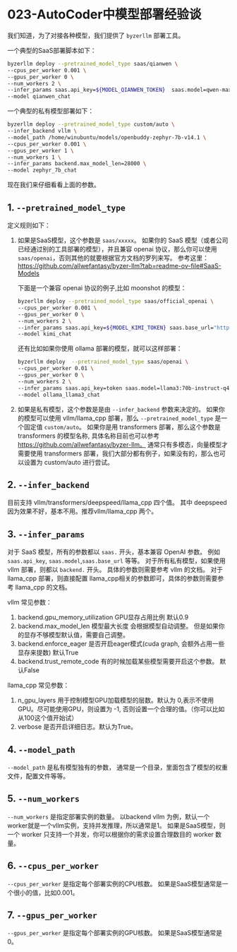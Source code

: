 # 023-AutoCoder中模型部署经验谈

我们知道，为了对接各种模型，我们提供了 `byzerllm` 部署工具。

一个典型的SaaS部署脚本如下：

```bash
byzerllm deploy --pretrained_model_type saas/qianwen \
--cpus_per_worker 0.001 \
--gpus_per_worker 0 \
--num_workers 2 \
--infer_params saas.api_key=${MODEL_QIANWEN_TOKEN}  saas.model=qwen-max \
--model qianwen_chat
```

一个典型的私有模型部署如下：

```bash
byzerllm deploy --pretrained_model_type custom/auto \
--infer_backend vllm \
--model_path /home/winubuntu/models/openbuddy-zephyr-7b-v14.1 \
--cpus_per_worker 0.001 \
--gpus_per_worker 1 \
--num_workers 1 \
--infer_params backend.max_model_len=28000 \
--model zephyr_7b_chat
```

现在我们来仔细看看上面的参数。

## 1. `--pretrained_model_type`

定义规则如下：

1. 如果是SaaS模型，这个参数是 `saas/xxxxx`。 如果你的 SaaS 模型（或者公司已经通过别的工具部署的模型），并且兼容 openai 协议，那么你可以使用 `saas/openai`，否则其他的就要根据官方文档的罗列来写。 参考这里： https://github.com/allwefantasy/byzer-llm?tab=readme-ov-file#SaaS-Models

    下面是一个兼容 openai 协议的例子,比如 moonshot 的模型：

    ```bash
    byzerllm deploy --pretrained_model_type saas/official_openai \
    --cpus_per_worker 0.001 \
    --gpus_per_worker 0 \
    --num_workers 2 \
    --infer_params saas.api_key=${MODEL_KIMI_TOKEN} saas.base_url="https://api.moonshot.cn/v1" saas.model=moonshot-v1-32k \
    --model kimi_chat
    ```

    还有比如如果你使用 ollama 部署的模型，就可以这样部署：

    ```bash
    byzerllm deploy  --pretrained_model_type saas/openai \
    --cpus_per_worker 0.01 \
    --gpus_per_worker 0 \
    --num_workers 2 \
    --infer_params saas.api_key=token saas.model=llama3:70b-instruct-q4_0  saas.base_url="http://192.168.3.106:11434/v1/" \
    --model ollama_llama3_chat
    ```
 
2. 如果是私有模型，这个参数是是由 `--infer_backend` 参数来决定的。 如果你的模型可以使用 vllm/llama_cpp 部署，那么 `--pretrained_model_type` 是一个固定值 `custom/auto`。 如果你是用 transformers 部署，那么这个参数是 transformers 的模型名称, 具体名称目前也可以参考 https://github.com/allwefantasy/byzer-llm。 通常只有多模态，向量模型才需要使用 transformers 部署，我们大部分都有例子，如果没有的，那么也可以设置为 custom/auto 进行尝试。


## 2. `--infer_backend`

目前支持 vllm/transformers/deepspeed/llama_cpp 四个值。 其中 deepspeed 因为效果不好，基本不用。推荐vllm/llama_cpp 两个。

## 3. `--infer_params`

对于 SaaS 模型，所有的参数都以 `saas.` 开头，基本兼容 OpenAI 参数。 例如 `saas.api_key`, `saas.model`,`saas.base_url` 等等。
对于所有私有模型，如果使用 vllm 部署，则都以 `backend.` 开头。 具体的参数则需要参考 vllm 的文档。 对于llama_cpp 部署，则直接配置 llama_cpp相关的参数即可，具体的参数则需要参考 llama_cpp 的文档。

vllm 常见参数：

1. backend.gpu_memory_utilization GPU显存占用比例 默认0.9
2. backend.max_model_len 模型最大长度 会根据模型自动调整。 但是如果你的显存不够模型默认值，需要自己调整。
3. backend.enforce_eager 是否开启eager模式(cuda graph, 会额外占用一些显存来提数) 默认True
4. backend.trust_remote_code 有的时候加载某些模型需要开启这个参数。 默认False

llama_cpp 常见参数：

1. n_gpu_layers 用于控制模型GPU加载模型的层数。默认为 0,表示不使用GPU。尽可能使用GPU，则设置为 -1, 否则设置一个合理的值。（你可以比如从100这个值开始试）
2. verbose 是否开启详细日志。默认为True。

## 4. `--model_path`

`--model_path` 是私有模型独有的参数， 通常是一个目录，里面包含了模型的权重文件，配置文件等等。

## 5. `--num_workers`

`--num_workers` 是指定部署实例的数量。 以backend  vllm 为例，默认一个worker就是一个vllm实例，支持并发推理，所以通常是1。 如果是SaaS模型，则一个 worker 只支持一个并发，你可以根据你的需求设置合理数目的 worker 数量。

## 6. `--cpus_per_worker`

`--cpus_per_worker` 是指定每个部署实例的CPU核数。 如果是SaaS模型通常是一个很小的值，比如0.001。


## 7. `--gpus_per_worker`

`--gpus_per_worker` 是指定每个部署实例的GPU核数。 如果是SaaS模型通常是0。

